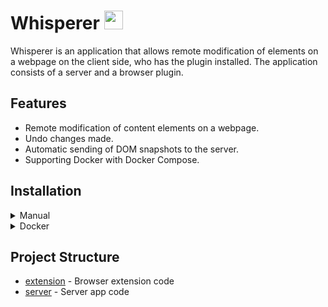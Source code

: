 <h1 text-align="center">Whisperer <img src="https://github.com/erpixxx/Whisperer/blob/main/server/public/img/shhh-emoji.png?raw=true" width="30"></h1>

Whisperer is an application that allows remote modification of elements on a webpage on the client side, who has the plugin installed. The application consists of a server and a browser plugin.

## Features

- Remote modification of content elements on a webpage.
- Undo changes made.
- Automatic sending of DOM snapshots to the server.
- Supporting Docker with Docker Compose.

## Installation
<details>

<summary>Manual</summary>

### Manual 
1. Clone the repository:
    ```sh
    git clone https://github.com/YourRepository/Whisperer.git
    cd Whisperer
    ```

2. Install server dependencies:
    ```sh
    cd server
    npm install
    ```

3. Start the server:
    ```sh
    npm start
    ```
    
</details>
<details>

<summary>Docker</summary>    

> [!IMPORTANT]
> Make sure to have Docker with Compose installed on your system! 

### Docker
1. Clone the repository
    ```sh
    git clone https://github.com/YourRepository/Whisperer.git
    ```

2. Run the docker-compose command
    ```sh
    docker compose up -d
    ```

</details>


## Project Structure

- [extension](https://github.com/erpixxx/Whisperer/tree/main/extension) - Browser extension code
- [server](https://github.com/erpixxx/Whisperer/tree/main/server) - Server app code

